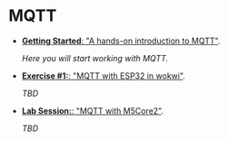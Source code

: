 # MQTT

* [**Getting Started**: "A hands-on introduction to MQTT"](./mqtt/README.md).

    *Here you will start working with MQTT.*

* [**Exercise #1:**: "MQTT with ESP32 in wokwi"](./exercise1/README.md).
  
    *TBD*

* [**Lab Session:**: "MQTT with M5Core2"](./lab1/README.md).

    *TBD*
